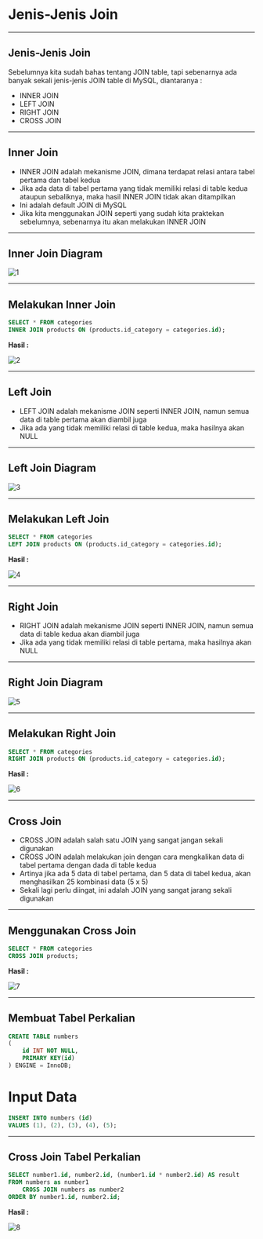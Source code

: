 # Jenis-Jenis Join

---

## Jenis-Jenis Join

Sebelumnya kita sudah bahas tentang JOIN table, tapi sebenarnya ada banyak sekali jenis-jenis JOIN table di MySQL, diantaranya :
- INNER JOIN
- LEFT JOIN
- RIGHT JOIN
- CROSS JOIN

---

## Inner Join

- INNER JOIN adalah mekanisme JOIN, dimana terdapat relasi antara tabel pertama dan tabel kedua
- Jika ada data di tabel pertama yang tidak memiliki relasi di table kedua ataupun sebaliknya, maka hasil INNER JOIN tidak akan ditampilkan
- Ini adalah default JOIN di MySQL
- Jika kita menggunakan JOIN seperti yang sudah kita praktekan sebelumnya, sebenarnya itu akan melakukan INNER JOIN
---

## Inner Join Diagram

![1](../assets/img/38/1.png)

---

## Melakukan Inner Join

```sql
SELECT * FROM categories
INNER JOIN products ON (products.id_category = categories.id);
```

**Hasil :**

![2](../assets/img/38/2.PNG)

---

## Left Join

- LEFT JOIN adalah mekanisme JOIN seperti INNER JOIN, namun semua data di table pertama akan diambil juga
- Jika ada yang tidak memiliki relasi di table kedua, maka hasilnya akan NULL

---

## Left Join Diagram

![3](../assets/img/38/3.png)

---

## Melakukan Left Join

```sql
SELECT * FROM categories
LEFT JOIN products ON (products.id_category = categories.id);
```

**Hasil :**

![4](../assets/img/38/4.PNG)

---

## Right Join

- RIGHT JOIN adalah mekanisme JOIN seperti INNER JOIN, namun semua data di table kedua akan diambil juga
- Jika ada yang tidak memiliki relasi di table pertama, maka hasilnya akan NULL

---

## Right Join Diagram

![5](../assets/img/38/5.png)

---

## Melakukan Right Join

```sql
SELECT * FROM categories
RIGHT JOIN products ON (products.id_category = categories.id);
```

**Hasil :**

![6](../assets/img/38/6.PNG)

---

## Cross Join

- CROSS JOIN adalah salah satu JOIN yang sangat jangan sekali digunakan
- CROSS JOIN adalah melakukan join dengan cara mengkalikan data di tabel pertama dengan dada di table kedua
- Artinya jika ada 5 data di tabel pertama, dan 5 data di tabel kedua, akan menghasilkan 25 kombinasi data (5 x 5)
- Sekali lagi perlu diingat, ini adalah JOIN yang sangat jarang sekali digunakan

---

## Menggunakan Cross Join

```sql
SELECT * FROM categories
CROSS JOIN products;
```

**Hasil :**

![7](../assets/img/38/7.PNG)

---

## Membuat Tabel Perkalian

```sql
CREATE TABLE numbers
(
    id INT NOT NULL,
    PRIMARY KEY(id)
) ENGINE = InnoDB;
```

# Input Data

```sql
INSERT INTO numbers (id)
VALUES (1), (2), (3), (4), (5);
```

---

## Cross Join Tabel Perkalian

```sql
SELECT number1.id, number2.id, (number1.id * number2.id) AS result
FROM numbers as number1
    CROSS JOIN numbers as number2
ORDER BY number1.id, number2.id;
```

**Hasil :**

![8](../assets/img/38/8.PNG)